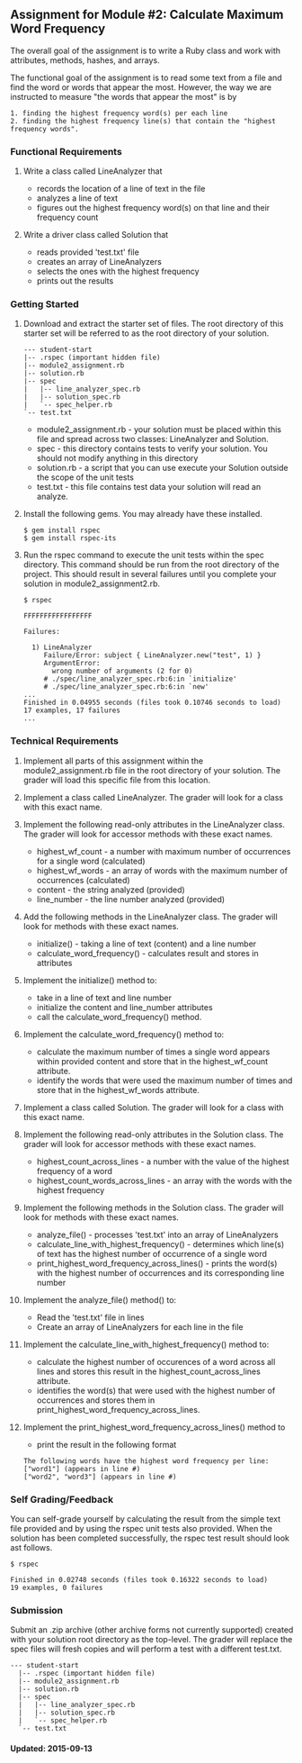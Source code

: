 ## Assignment for Module #2: Calculate Maximum Word Frequency

The overall goal of the assignment is to write a Ruby class and work with
attributes, methods, hashes, and arrays.

The functional goal of the assignment is to read some text from a file and find the word or words that appear the most. However, the way we are instructed to measure "the words that appear the most" is by 

    1. finding the highest frequency word(s) per each line
    2. finding the highest frequency line(s) that contain the "highest frequency words".

### Functional Requirements

1. Write a class called LineAnalyzer that 
    - records the location of a line of text in the file
    - analyzes a line of text
    - figures out the highest frequency word(s) on that line and their frequency count

2. Write a driver class called Solution that
    - reads provided 'test.txt' file
    - creates an array of LineAnalyzers
    - selects the ones with the highest frequency
    - prints out the results

### Getting Started

1. Download and extract the starter set of files. The root
directory of this starter set will be referred to as the root directory
of your solution.

    ```text
    --- student-start  
    |-- .rspec (important hidden file)
    |-- module2_assignment.rb
    |-- solution.rb
    |-- spec
    |   |-- line_analyzer_spec.rb
    |   |-- solution_spec.rb
    |   `-- spec_helper.rb
    `-- test.txt
    ```

    * module2_assignment.rb - your solution must be placed within this file
    and spread across two classes: LineAnalyzer and Solution.
    * spec - this directory contains tests to verify your solution. You should
    not modify anything in this directory
    * solution.rb - a script that you can use execute your Solution outside the scope 
    of the unit tests
    * test.txt - this file contains test data your solution will read an analyze.

2. Install the following gems. You may already have these installed.

    ```shell
    $ gem install rspec
    $ gem install rspec-its
    ```

3. Run the rspec command to execute the unit tests within the spec
directory. This command should be run from the root directory of the
project. This should result in several failures until you complete your
solution in module2_assignment2.rb.

    ```shell
    $ rspec

    FFFFFFFFFFFFFFFFF

    Failures:

      1) LineAnalyzer 
         Failure/Error: subject { LineAnalyzer.new("test", 1) }
         ArgumentError:
           wrong number of arguments (2 for 0)
         # ./spec/line_analyzer_spec.rb:6:in `initialize'
         # ./spec/line_analyzer_spec.rb:6:in `new'
    ...
    Finished in 0.04955 seconds (files took 0.10746 seconds to load)
    17 examples, 17 failures
    ...
    ```

### Technical Requirements

1. Implement all parts of this assignment within the module2_assignment.rb 
file in the root directory of your solution. The grader will load this specific
file from this location.

2. Implement a class called LineAnalyzer. The grader will look for a
class with this exact name.

3. Implement the following read-only attributes in the LineAnalyzer
class. The grader will look for accessor methods with these exact names.
    * highest_wf_count - a number with maximum number of occurrences for a single word (calculated)
    * highest_wf_words - an array of words with the maximum number of occurrences (calculated)
    * content          - the string analyzed (provided)
    * line_number      - the line number analyzed (provided)

4. Add the following methods in the LineAnalyzer class. The grader will look
for methods with these exact names.
    * initialize() - taking a line of text (content) and a line number
    * calculate_word_frequency() - calculates result and stores in attributes

5. Implement the initialize() method to:
    * take in a line of text and line number
    * initialize the content and line_number attributes
    * call the calculate_word_frequency() method.

6. Implement the calculate_word_frequency() method to:
    * calculate the maximum number of times a single word appears within
    provided content and store that in the highest_wf_count attribute.
    * identify the words that were used the maximum number of times and
    store that in the highest_wf_words attribute.

7. Implement a class called Solution. The grader will look for a class
with this exact name.

8. Implement the following read-only attributes in the Solution
class. The grader will look for accessor methods with these exact names.
    * highest_count_across_lines - a number with the value of the highest frequency of a word
    * highest_count_words_across_lines - an array with the words with the highest frequency

9. Implement the following methods in the Solution class. The grader will 
look for methods with these exact names.
    * analyze_file() - processes 'test.txt' into an array of LineAnalyzers
    * calculate_line_with_highest_frequency() - determines which line(s) of
    text has the highest number of occurrence of a single word
    * print_highest_word_frequency_across_lines() - prints the word(s) with the 
    highest number of occurrences and its corresponding line number 

10. Implement the analyze_file() method() to:
    * Read the 'test.txt' file in lines 
    * Create an array of LineAnalyzers for each line in the file

11. Implement the calculate_line_with_highest_frequency() method to:
    * calculate the highest number of occurences of a word across all lines
    and stores this result in the highest_count_across_lines attribute.
    * identifies the word(s) that were used with the highest number of occurrences
    and stores them in print_highest_word_frequency_across_lines.

12. Implement the print_highest_word_frequency_across_lines() method to
    * print the result in the following format

    ```text
    The following words have the highest word frequency per line: 
    ["word1"] (appears in line #)
    ["word2", "word3"] (appears in line #)
    ```

### Self Grading/Feedback

You can self-grade yourself by calculating the result from the simple text file
provided and by using the rspec unit tests also provided. When the solution
has been completed successfully, the rspec test result should look ast follows.

```shell
$ rspec

Finished in 0.02748 seconds (files took 0.16322 seconds to load)
19 examples, 0 failures
```

### Submission

Submit an .zip archive (other archive forms not currently supported)
created with your solution root directory as the top-level. The grader
will replace the spec files will fresh copies and will perform a test
with a different test.txt.

```text
--- student-start  
  |-- .rspec (important hidden file)
  |-- module2_assignment.rb
  |-- solution.rb
  |-- spec
  |   |-- line_analyzer_spec.rb
  |   |-- solution_spec.rb
  |   `-- spec_helper.rb
  `-- test.txt
```

#### Updated: 2015-09-13
